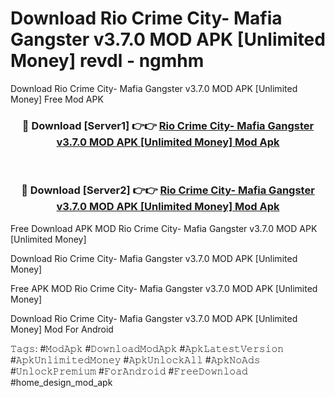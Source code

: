 # Download Rio Crime City- Mafia Gangster v3.7.0 MOD APK [Unlimited Money] revdl - ngmhm
Download Rio Crime City- Mafia Gangster v3.7.0 MOD APK [Unlimited Money] Free Mod APK

<div align="center">
<h3>🔴 Download [Server1] 👉👉 <a href="https://apk-comot.site?title=Rio_Crime_City-_Mafia_Gangster_v3.7.0_MOD_APK_[Unlimited_Money]">Rio Crime City- Mafia Gangster v3.7.0 MOD APK [Unlimited Money] Mod Apk</a></h3><br>

<h3>🔴 Download [Server2] 👉👉 <a href="https://apk-comot.site?title=Rio_Crime_City-_Mafia_Gangster_v3.7.0_MOD_APK_[Unlimited_Money]">Rio Crime City- Mafia Gangster v3.7.0 MOD APK [Unlimited Money] Mod Apk</a></h3>
</div>


Free Download APK MOD Rio Crime City- Mafia Gangster v3.7.0 MOD APK [Unlimited Money]

Download Rio Crime City- Mafia Gangster v3.7.0 MOD APK [Unlimited Money] 

Free APK MOD Rio Crime City- Mafia Gangster v3.7.0 MOD APK [Unlimited Money] 

Download Rio Crime City- Mafia Gangster v3.7.0 MOD APK [Unlimited Money] Mod For Android

𝚃𝚊𝚐𝚜: #𝙼𝚘𝚍𝙰𝚙𝚔 #𝙳𝚘𝚠𝚗𝚕𝚘𝚊𝚍𝙼𝚘𝚍𝙰𝚙𝚔 #𝙰𝚙𝚔𝙻𝚊𝚝𝚎𝚜𝚝𝚅𝚎𝚛𝚜𝚒𝚘𝚗 #𝙰𝚙𝚔𝚄𝚗𝚕𝚒𝚖𝚒𝚝𝚎𝚍𝙼𝚘𝚗𝚎𝚢 #𝙰𝚙𝚔𝚄𝚗𝚕𝚘𝚌𝚔𝙰𝚕𝚕 #𝙰𝚙𝚔𝙽𝚘𝙰𝚍𝚜 #𝚄𝚗𝚕𝚘𝚌𝚔𝙿𝚛𝚎𝚖𝚒𝚞𝚖 #𝙵𝚘𝚛𝙰𝚗𝚍𝚛𝚘𝚒𝚍 #𝙵𝚛𝚎𝚎𝙳𝚘𝚠𝚗𝚕𝚘𝚊𝚍 #home_design_mod_apk